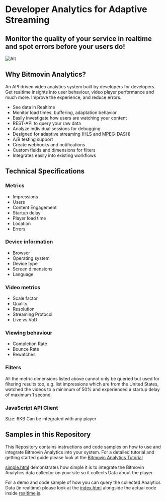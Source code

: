 # Developer Analytics for Adaptive Streaming
## Monitor the quality of your service in realtime and spot errors before your users do!

![Alt](https://github.com/bitmovin/bitmovin-analytics-sdk/raw/master/analytics-infrastructure.png "Bitmovin Analytics")

## Why Bitmovin Analytics?
An API driven video analytics system built by developers for developers. Get realtime insights into user behaviour, video player performance and much more. Improve the experience, and reduce errors.

- See data in Realtime
- Monitor load times, buffering, adaptation behavior
- Easily investigate how users are watching your content
- REST-API to query your raw data
- Analyze individual sessions for debugging
- Designed for adaptive streaming (HLS and MPEG-DASH)
- A/B testing support
- Create webhooks and notifications
- Custom fields and dimensions for filters
- Integrates easily into existing workflows

## Technical Specifications
### Metrics

- Impressions
- Users
- Content Engagement
- Startup delay
- Player load time
- Location
- Errors


### Device information
- Browser
- Operating system
- Device type
- Screen dimensions
- Language

### Video metrics
- Scale factor
- Quality
- Resolution
- Streaming Protocol
- Live vs VoD

### Viewing behaviour
- Completion Rate
- Bounce Rate
- Rewatches

### Filters
All the metric dimensions listed above cannot only be queried but used for filtering results too, e.g. list impressions which are from the United States, watched the videos to a minimum of 50% and experienced a startup delay of maximum 1 second.

### JavaScript API Client
Size: 6KB
Can be integrated with any player

## Samples in this Repository

This Repository contains instructions and code samples on how to use and integrate Bitmovin Analytics into your system.
For a detailed tutorial and getting started guide please look at the [Bitmovin Analytics Tutorial][4]

[simple.html][1] demonstrates how simple it is to integrate the Bitmovin Analytics data collector on your site so it collects Data about the player.

For a demo and code sample of how you can query the collected Analytics Data (in realtime) please look at the [index.html][2] alongside the actual code inside [realtime.js][3].

[1]: https://github.com/bitmovin/bitmovin-analytics-sdk/blob/master/simple.html
[2]: https://github.com/bitmovin/bitmovin-analytics-sdk/blob/master/index.html
[3]: https://github.com/bitmovin/bitmovin-analytics-sdk/blob/master/realtime.js
[4]: https://github.com/bitmovin/bitmovin-analytics-sdk/blob/master/BitmovinAnalyticsTutorial.pdf
